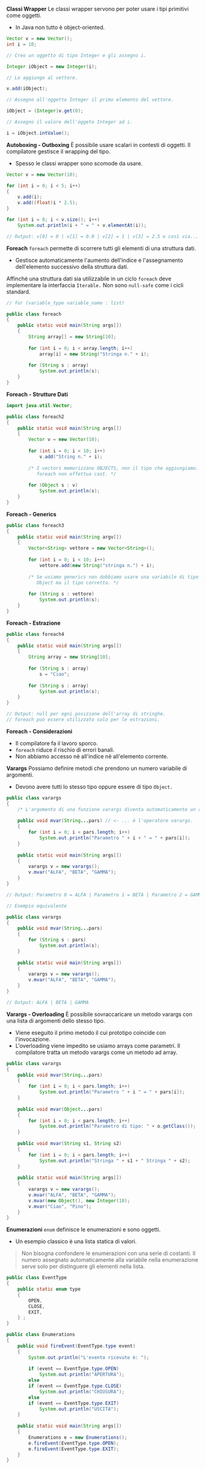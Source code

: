 **Classi Wrapper**
Le classi wrapper servono per poter usare i tipi primitivi come oggetti.
- In Java non tutto è object-oriented.

``` Java
Vector v = new Vector();
int i = 10;

// Creo un oggetto di tipo Integer e gli assegno i.

Integer iObject = new Integer(i);

// Lo aggiungo al vettore.

v.add(iObject);

// Assegno all'oggetto Integer il primo elemento del vettore.

iObject = (Integer)v.get(0);

// Assegno il valore dell'oggeto Integer ad i.

i = iObject.intValue();
```

**Autoboxing - Outboxing**
È possibile usare scalari in contesti di oggetti. Il compilatore gestisce il wrapping del tipo.
- Spesso le classi wrapper sono scomode da usare.

``` Java
Vector v = new Vector(10);

for (int i = 0; i < 5; i++)
{
	v.add(i);
	v.add((float)i * 2.5);
}

for (int i = 0; i < v.size(); i++)
	System.out.println(i + " = " + v.elementAt(i));

// Output: v[0] = 0 | v[1] = 0.0 | v[2] = 1 | v[3] = 2.5 e così via...
```

**Foreach**
`foreach` permette di scorrere tutti gli elementi di una struttura dati.
- Gestisce automaticamente l'aumento dell'indice e l'assegnamento dell'elemento successivo della struttura dati.

Affinchè una struttura dati sia utilizzabile in un ciclo `foreach` deve implementare la interfaccia `Iterable.` Non sono `null-safe` come i cicli standard.

``` Java
// for (variable_type variable_name : list)

public class foreach
{
	public static void main(String args[])
	{
		String array[] = new String[10];
		
		for (int i = 0; i < array.length; i++)
			array[i] = new String("Stringa n." + i);
		
		for (String s : array)
			System.out.println(s);
	}
}
```

**Foreach - Strutture Dati**

``` Java
import java.util.Vector;

public class foreach2
{
	public static void main(String args[])
	{
		Vector v = new Vector(10);
		
		for (int i = 0; i < 10; i++)
			v.add("String n." + i);
		
		/* I vectors memorizzano OBJECTS, non il tipo che aggiungiamo.
		   foreach non effettua cast. */
		
		for (Object s : v)
			System.out.println(s);
	}
}
```

**Foreach - Generics**

``` Java
public class foreach3
{
	public static void main(String argv[])
	{
		Vector<String> vettore = new Vector<String>();
		
		for (int i = 0; i < 10; i++)
			vettore.add(new String("stringa n.") + i);
		
		/* Se usiamo generics non dobbiamo usare una variabile di tipo
		   Object ma il tipo corretto. */
		
		for (String s : vettore)
			System.out.println(s);
	}
}
```

**Foreach - Estrazione**

``` Java
public class foreach4
{
	public static void main(String args[])
	{
		String array = new String[10];
		
		for (String s : array)
			s = "Ciao";
			
		for (String s : array)
			System.out.println(s);
	}
}

// Output: null per ogni posizione dell'array di stringhe.
// foreach può essere utilizzato solo per le estrazioni.
```

**Foreach - Considerazioni**
- Il compilatore fa il lavoro sporco.
- `foreach` riduce il rischio di errori banali.
- Non abbiamo accesso nè all'indice nè all'elemento corrente.

**Varargs**
Possiamo definire metodi che prendono un numero variabile di argomenti.
- Devono avere tutti lo stesso tipo oppure essere di tipo `Object.`

``` Java
public class varargs
{
	/* L'argomento di una funzione varargs diventa automaticamente un array. */
	
	public void mvar(String...pars) // <- ... è l'operatore varargs.
	{
		for (int i = 0; i < pars.length; i++)
			System.out.println("Parametro " + i + " = " + pars[i]);
	}
	
	public static void main(String args[])
	{
		varargs v = new varargs();
		v.mvar("ALFA", "BETA", "GAMMA");
	}
}

// Output: Parametro 0 = ALFA | Parametro 1 = BETA | Parametro 2 = GAMMA
```

``` Java
// Esempio equivalente

public class varargs
{
	public void mvar(String...pars)
	{
		for (String s : pars)
			System.out.println(s);
	}
	
	public static void main(String args[])
	{
		varargs v = new varargs();
		v.mvar("ALFA", "BETA", "GAMMA");
	}
}

// Output: ALFA | BETA | GAMMA
```

**Varargs - Overloading**
È possibile sovraccaricare un metodo varargs con una lista di argomenti dello stesso tipo.
- Viene eseguito il primo metodo il cui prototipo coincide con l'invocazione.
- L'overloading viene impedito se usiamo arrays come parametri. Il compilatore tratta un metodo varargs come un metodo ad array.

``` Java
public class varargs
{
	public void mvar(String...pars)
	{
		for (int i = 0; i < pars.length; i++)
			System.out.println("Parametro " + i " = " + pars[i]);
	}
	
	public void mvar(Object...pars)
	{
		for (int i = 0; i < pars.length; i++)
			System.out.println("Parametro di tipo: " + o.getClass());
	}
	
	public void mvar(String s1, String s2)
	{
		for (int i = 0; i < pars.length; i++)
			System.out.println("Stringa " + s1 + " Stringa " + s2);
	}
	
	public static void main(String args[])
	{
		varargs v = new varargs();
		v.mvar("ALFA", "BETA", "GAMMA");
		v.mvar(new Object(), new Integer(10);
		v.mvar("Ciao", "Pino");
	}
}
```

**Enumerazioni**
`enum` definisce le enumerazioni e sono oggetti.
- Un esempio classico è una lista statica di valori.

> Non bisogna confondere le enumerazioni con una serie di costanti. Il numero assegnato automaticamente alla variabile nella enumerazione serve solo per distinguere gli elementi nella lista.

``` Java
public class EventType
{
	public static enum type
	{
		OPEN,
		CLOSE,
		EXIT,
	} ;
}
```

``` Java
public class Enumerations
{
	public void fireEvent(EventType.type event)
	{
		System.out.println("L'evento ricevuto è: ");
		
		if (event == EventType.type.OPEN)
			System.out.println("APERTURA");
		else
		if (event == EventType.type.CLOSE)
			System.out.println("CHIUSURA");
		else	
		if (event == EventType.type.EXIT)
			System.out.println("USCITA");
	}
	
	public static void main(String args[])
	{
		Enumerations e = new Enumerations();
		e.fireEvent(EventType.type.OPEN);
		e.fireEvent(EventType.type.EXIT);
	}
}
```
